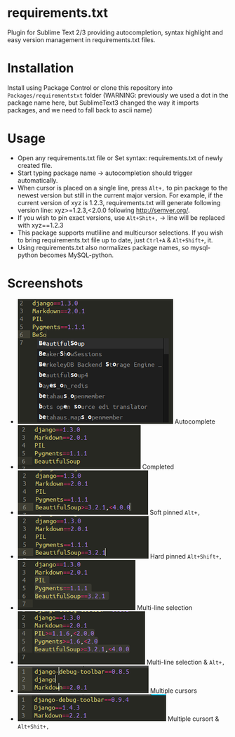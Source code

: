 requirements.txt
================

Plugin for Sublime Text 2/3 providing autocompletion, syntax highlight and easy version management in requirements.txt files.

Installation
============

Install using Package Control or clone this repository into `Packages/requirementstxt` folder (WARNING: previously we used a dot in the package name here, but SublimeText3 changed the way it imports packages, and we need to fall back to ascii name)

Usage
=====

- Open any requirements.txt file or Set syntax: requirements.txt of newly created file.
- Start typing package name -> autocompletion should trigger automatically.
- When cursor is placed on a single line, press `Alt+,` to pin package to the newest version but still in the current major version. For example, if the current version of xyz is 1.2.3, requirements.txt will generate following version line: xyz>=1.2.3,<2.0.0 following http://semver.org/.
- If you wish to pin exact versions, use `Alt+Shit+,` -> line will be replaced with xyz==1.2.3
- This package supports mutliline and multicursor selections. If you wish to bring requirements.txt file up to date, just `Ctrl+A` & `Alt+Shift+`, it.
- Using requirements.txt also normalizes package names, so mysql-python becomes MySQL-python.


Screenshots
===========

* ![](./doc/img/autocomplete.png) Autocomplete
* ![](./doc/img/completed.png) Completed
* ![](./doc/img/soft_pin.png) Soft pinned `Alt+,`
* ![](./doc/img/hard_pin.png) Hard pinned `Alt+Shift+,`
* ![](./doc/img/selection.png) Multi-line selection
* ![](./doc/img/selection_soft.png) Multi-line selection & `Alt+,`
* ![](./doc/img/multicursor.png) Multiple cursors
* ![](./doc/img/multicursor_hard.png) Multiple cursort & `Alt+Shit+,`